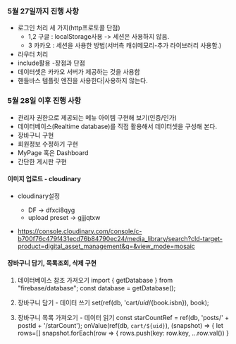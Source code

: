 ### 5월 27일까지 진행 사항
- 로그인 처리 세 가지(http프로토콜 단점)
  - 1,2 구글 : localStorage사용 -> 세션은 사용하지 않음.
  - 3 카카오 : 세션을 사용한 방법(서버측 캐쉬메모리-추가 라이브러리 사용함.)
- 라우터 처리
- include활용
  -장점과 단점
- 데이터셋은 카카오 서버가 제공하는 것을 사용함
- 핸들바스 템플릿 엔진을 사용한다|사용하지 않는다.

### 5월 28일 이후 진행 사항
- 관리자 권한으로 제공되는 메뉴 아이템 구현해 보기(인증/인가)
- 데이터베이스(Realtime database)를 직접 활용해서 데이터셋을 구성해 본다.
- 장바구니 구현
- 회원정보 수정하기 구현
- MyPage 혹은 Dashboard
- 간단한 게시판 구현

#### 이미지 업로드 - cloudinary
- cloudinary설정
  - DF ->  dfxci8qyg
  - upload preset -> gjjjqtxw

- https://console.cloudinary.com/console/c-b700f76c479f431ecd76b84790ec24/media_library/search?cld-target-product=digital_asset_management&q=&view_mode=mosaic


#### 장바구니 담기, 목록조회, 삭제 구현
1. 데이터베이스 참조 가져오기
import { getDatabase } from "firebase/database";
const database = getDatabase();

2. 장바구니 담기 - 데이터 쓰기
set(ref(db, 'cart/${uid}/${book.isbn}), book);

3. 장바구니 목록 가져오기 - 데이터 읽기
const starCountRef = ref(db, 'posts/' + postId + '/starCount');
onValue(ref(db, `cart/${uid}`), (snapshot) => {
	let rows=[]
snapshot.forEach(row => {
 rows.push(key: row.key, ...row.val())
}